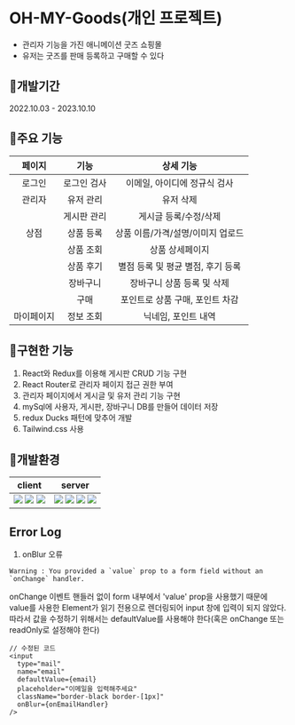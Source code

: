 # OH-MY-Goods(개인 프로젝트)

- 관리자 기능을 가진 애니메이션 굿즈 쇼핑몰
- 유저는 굿즈를 판매 등록하고 구매할 수 있다

## 📌개발기간

2022.10.03 - 2023.10.10

## 📌주요 기능

|   페이지   |    기능     |             상세 기능             |
| :--------: | :---------: | :-------------------------------: |
|   로그인   | 로그인 검사 |   이메일, 아이디에 정규식 검사    |
|   관리자   |  유저 관리  |             유저 삭제             |
|            | 게시판 관리 |       게시글 등록/수정/삭제       |
|    상점    |  상품 등록  | 상품 이름/가격/설명/이미지 업로드 |
|            |  상품 조회  |          상품 상세페이지          |
|            |  상품 후기  | 별점 등록 및 평균 별점, 후기 등록 |
|            |  장바구니   |    장바구니 상품 등록 및 삭제     |
|            |    구매     |  포인트로 상품 구매, 포인트 차감  |
| 마이페이지 |  정보 조회  |        닉네임, 포인트 내역        |

## 📌구현한 기능

1. React와 Redux를 이용해 게시판 CRUD 기능 구현
2. React Router로 관리자 페이지 접근 권한 부여
3. 관리자 페이지에서 게시글 및 유저 관리 기능 구현
4. mySql에 사용자, 게시판, 장바구니 DB를 만들어 데이터 저장
5. redux Ducks 패턴에 맞추어 개발
6. Tailwind.css 사용

## 📌개발환경

|                                                                                                                                                          client                                                                                                                                                           |                                                                                                                                                                                                             server                                                                                                                                                                                                              |
| :-----------------------------------------------------------------------------------------------------------------------------------------------------------------------------------------------------------------------------------------------------------------------------------------------------------------------: | :-----------------------------------------------------------------------------------------------------------------------------------------------------------------------------------------------------------------------------------------------------------------------------------------------------------------------------------------------------------------------------------------------------------------------------: |
| <img src="https://img.shields.io/badge/React-61DAFB?style=flat-square&logo=React&logoColor=black"/> <img src="https://img.shields.io/badge/Redux-764ABC?style=flat-square&logo=Redux&logoColor=white"/> <img src="https://img.shields.io/badge/Tailwind CSS-06B6D4?style=flat-square&logo=Tailwind CSS&logoColor=white"/> | <img src="https://img.shields.io/badge/Node.js-339933?style=flat-square&logo=Node.js&logoColor=white"/> <img src="https://img.shields.io/badge/MySQL-4479A1?style=flat-square&logo=MySQL&logoColor=white"/> <img src="https://img.shields.io/badge/Sequelize-52B0E7?style=flat-square&logo=Sequelize&logoColor=white"/> <img src="https://img.shields.io/badge/Express-000000?style=flat-square&logo=Express&logoColor=white"/> |

## Error Log

1. onBlur 오류

```
Warning : You provided a `value` prop to a form field without an `onChange` handler.
```

onChange 이벤트 핸들러 없이 form 내부에서 'value' prop을 사용했기 때문에 <br />
value를 사용한 Element가 읽기 전용으로 렌더링되어 input 창에 입력이 되지 않았다. <br />
따라서 값을 수정하기 위해서는 defaultValue를 사용해야 한다(혹은 onChange 또는 readOnly로 설정해야 한다)

```
// 수정된 코드
<input
  type="mail"
  name="email"
  defaultValue={email}
  placeholder="이메일을 입력해주세요"
  className="border-black border-[1px]"
  onBlur={onEmailHandler}
/>
```
